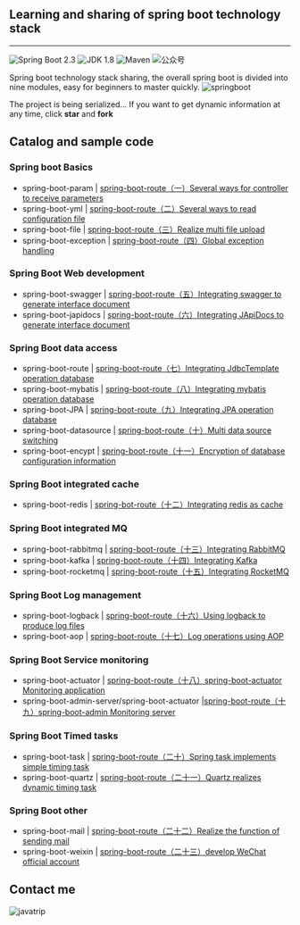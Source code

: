 ## Learning and sharing of spring boot technology stack
---
![Spring Boot 2.3](https://img.shields.io/badge/Spring%20Boot-2.3-brightgreen.svg)
![JDK 1.8](https://img.shields.io/badge/JDK-1.8-blue.svg)
![Maven](https://img.shields.io/badge/Maven-3.5.4-important.svg)
![公众号](https://img.shields.io/badge/Java旅途-lightgrey.svg)

 Spring boot technology stack sharing, the overall spring boot is divided into nine modules, easy for beginners to master quickly. 
![springboot](https://mmbiz.qpic.cn/mmbiz_png/lgiaG5BicLkVfF1BjN5R1wZR3oCnkESSrF9zcLEYcrm6sv2dHshctmIQNHVbrEn2y9aVGDWSia73pDWkFEiafw27NQ/640?wx_fmt=png&tp=webp&wxfrom=5&wx_lazy=1&wx_co=1)

The project is being serialized... If you want to get dynamic information at any time, click **star** and **fork**

##  Catalog and sample code 
### Spring boot Basics

- spring-boot-param | [spring-boot-route（一）Several ways for controller to receive parameters](https://javatip.cn/archives/66)
- spring-boot-yml | [spring-boot-route（二）Several ways to read configuration file](https://javatip.cn/archives/72)
- spring-boot-file | [spring-boot-route（三）Realize multi file upload](https://javatip.cn/archives/74)
- spring-boot-exception | [spring-boot-route（四）Global exception handling](https://javatip.cn/archives/79)

### Spring Boot Web development

- spring-boot-swagger | [spring-boot-route（五）Integrating swagger to generate interface document](https://javatip.cn/archives/90)
- spring-boot-japidocs | [spring-boot-route（六）Integrating JApiDocs to generate interface document](https://javatip.cn/archives/91)

### Spring Boot data access
- spring-boot-route | [spring-boot-route（七）Integrating JdbcTemplate operation database](https://javatip.cn/archives/92) 
- spring-boot-mybatis | [spring-boot-route（八）Integrating mybatis operation database](https://javatip.cn/archives/93)
- spring-boot-JPA | [spring-boot-route（九）Integrating JPA operation database](https://javatip.cn/archives/94)
- spring-boot-datasource | [spring-boot-route（十）Multi data source switching](https://javatip.cn/archives/95)
- spring-boot-encypt | [spring-boot-route（十一）Encryption of database configuration information](https://javatip.cn/archives/113)

### Spring Boot integrated cache

- spring-boot-redis | [spring-bot-route（十二）Integrating redis as cache](https://javatip.cn/archives/114)

### Spring Boot integrated MQ
- spring-boot-rabbitmq | [spring-boot-route（十三）Integrating RabbitMQ](https://javatip.cn/archives/115)
- spring-boot-kafka | [spring-boot-route（十四）Integrating Kafka](https://javatip.cn/archives/116)
- spring-boot-rocketmq | [spring-boot-route（十五）Integrating RocketMQ](https://javatip.cn/archives/117)

### Spring Boot Log management
- spring-boot-logback | [spring-boot-route（十六）Using logback to produce log files](https://javatip.cn/archives/118)
- spring-boot-aop | [spring-boot-route（十七）Log operations using AOP](https://javatip.cn/archives/119)

### Spring Boot Service monitoring
- spring-boot-actuator | [spring-boot-route（十八）spring-boot-actuator Monitoring application](https://javatip.cn/archives/120)
- spring-boot-admin-server/spring-boot-actuator |[spring-boot-route（十九）spring-boot-admin Monitoring server](https://javatip.cn/archives/121)

### Spring Boot Timed tasks 
- spring-boot-task | [spring-boot-route（二十）Spring task implements simple timing task](https://javatip.cn/archives/122)
- spring-boot-quartz | [spring-boot-route（二十一）Quartz realizes dynamic timing task](https://javatip.cn/archives/123)

### Spring Boot other
- spring-boot-mail | [spring-boot-route（二十二）Realize the function of sending mail](https://javatip.cn/archives/124)
- spring-boot-weixin | [spring-boot-route（二十三）develop WeChat official account](https://javatip.cn/archives/125)
##  Contact me 
![javatrip](https://img.javatip.cn/20210403002455.jpg)